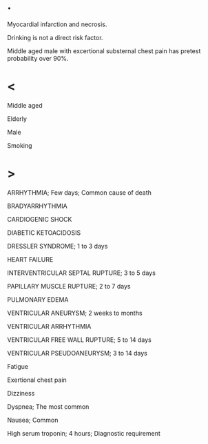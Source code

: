 # .

Myocardial infarction and necrosis.

Drinking is not a direct risk factor.

Middle aged male with excertional substernal chest pain has pretest probability over 90%.

# <

Middle aged

Elderly

Male

Smoking

# >

ARRHYTHMIA; Few days; Common cause of death

BRADYARRHYTHMIA

CARDIOGENIC SHOCK

DIABETIC KETOACIDOSIS

DRESSLER SYNDROME; 1 to 3 days

HEART FAILURE

INTERVENTRICULAR SEPTAL RUPTURE; 3 to 5 days

PAPILLARY MUSCLE RUPTURE; 2 to 7 days

PULMONARY EDEMA

VENTRICULAR ANEURYSM; 2 weeks to months

VENTRICULAR ARRHYTHMIA

VENTRICULAR FREE WALL RUPTURE; 5 to 14 days

VENTRICULAR PSEUDOANEURYSM; 3 to 14 days

Fatigue

Exertional chest pain

Dizziness

Dyspnea; The most common

Nausea; Common

High serum troponin; 4 hours; Diagnostic requirement
